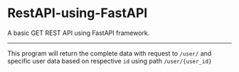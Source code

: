# RestAPI-using-FastAPI
A basic GET REST API using FastAPI framework.

***

This program will return the complete data with request to ``/user/`` and specific user data based on respective `id` using path `/user/{user_id}`
